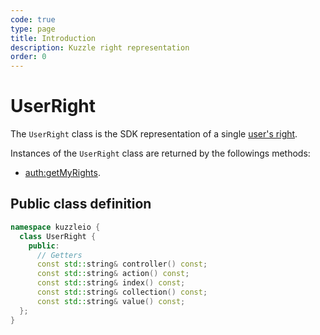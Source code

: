 ```yaml
---
code: true
type: page
title: Introduction
description: Kuzzle right representation
order: 0
---
```


# UserRight

The `UserRight` class is the SDK representation of a single [user's right](/core/1/guides/essentials/user-authentication/#creating-users).

Instances of the `UserRight` class are returned by the followings methods:

- [auth:getMyRights](/sdk/cpp/1/controllers/auth).

## Public class definition

```cpp
namespace kuzzleio {
  class UserRight {
    public:
      // Getters
      const std::string& controller() const;
      const std::string& action() const;
      const std::string& index() const;
      const std::string& collection() const;
      const std::string& value() const;
  };
}
```
